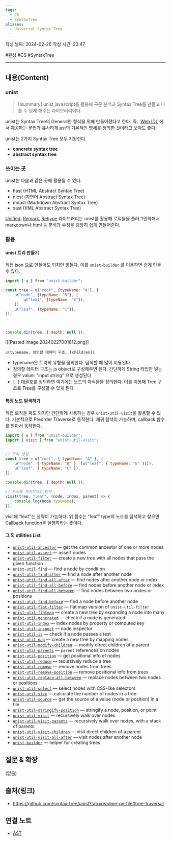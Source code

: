 ```yaml
---
tags:
  - CS
  - SyntaxTree
aliases:
  - Universal Syntax Tree
---
```

작성 날짜: 2024-02-26
작성 시간: 23:47

#완성 #CS #SyntaxTree 

----
## 내용(Content)
### unist
>[!summary] unist
>javascript를 활용해 구문 분석과 Syntax Tree를 만들고 다룰 수 있게 해주는 라이브러리이다.

unist는  Syntax Tree의 General한 형식을 위해 만들어졌다고 한다. 즉,  [Web IDL](https://webidl.spec.whatwg.org/) 에서 제공하는 문법과 유사하게 ast의 기본적인 명세를 정의한 것이라고 보아도 좋다.

unist는 2가지 Syntax Tree 모두 지원한다.

- **concrete syntax tree**
- **abstract syntax tree**

### 쓰이는 곳
unist는 다음과 같은 곳에 활용될 수 있다.

- hast (HTML Abstract Syntax Tree)
- nlcst (자연어 Abstract Syntax Tree)
- mdast (Markdown Abstract Syntax Tree)
- xast (XML Abstract Syntax Tree)

 [Unified](https://github.com/unifiedjs/unified), [Remark](https://github.com/remarkjs/remark), [Rehype](https://github.com/remarkjs/remark) 라이브러리는 unist를 활용해 로직들을 플러그인화해서 markdown나 html 등 분석과 수정을 굉장히 쉽게 만들어준다.

### 활용
#### unist 트리 만들기

직접 json 으로 만들어도 되지만 힘들다. 이를 `unist-builder` 를 이용하면 쉽게 만들 수 있다.

```js
import { u } from "unist-builder";

const tree = u("root", {typeName: "A"}, [
    u("node", {typeName: "B"}, [
        u("leaf", {typeName: "E"}),
    ]),
    u("leaf", {typeName: "C"}),
]);

  

console.dir(tree, { depth: null });
```

![[Pasted image 20240227001612.png]]

`u(typename, 정의할 데이터 구조, [children])`

- typename은 트리의 유형을 정의한다. 탐색할 때 많이 이용된다.
- 정의할 데이터 구조는 js object로 구성해주면 된다. 간단하게 String 타입만 넣는 경우 value: "input string" 으로 생성된다
- `[ ]` 대괄호를 정의하면 여기에는 노드의 자식들을 정의한다. 이를 이용해 Tree 구조로 Tree를 구성할 수 있게 된다

#### 특정 노드 탐색하기

직접 로직을 짜도 되지만 간단하게 사용하는 경우 `unist-util-visit`을 활용할 수 있다. 기본적으로 Preorder Traverse로 동작한다. 재귀 탐색이 가능하며, callback 함수를 받아서 동작한다.

```js
import { u } from "unist-builder";
import { visit } from "unist-util-visit";


// 트리 생성
const tree = u("root", { typeName: "A" }, [
    u("node", { typeName: "B" }, [u("leaf", { typeName: "E" })]),
    u("leaf", { typeName: "C" }),
]);
  
console.dir(tree, { depth: null });

// 트리를 재귀적으로 탐색
visit(tree, "leaf", (node, index, parent) => {
    console.log(node.typeName);
});
```

visit에 "leaf"는 생략이 가능하다.  위 함수는 "leaf" type의 노드를 탐색하고 찾으면 Callback function을 실행하라는 뜻이다.


#### 그 외 utilities List

- [`unist-util-ancestor`](https://github.com/gorango/unist-util-ancestor) — get the common ancestor of one or more nodes
- [`unist-util-assert`](https://github.com/syntax-tree/unist-util-assert) — assert nodes
- [`unist-util-filter`](https://github.com/syntax-tree/unist-util-filter) — create a new tree with all nodes that pass the given function
- [`unist-util-find`](https://github.com/blahah/unist-util-find) — find a node by condition
- [`unist-util-find-after`](https://github.com/syntax-tree/unist-util-find-after) — find a node after another node
- [`unist-util-find-all-after`](https://github.com/syntax-tree/unist-util-find-all-after) — find nodes after another node or index
- [`unist-util-find-all-before`](https://github.com/syntax-tree/unist-util-find-all-before) — find nodes before another node or index
- [`unist-util-find-all-between`](https://github.com/mrzmmr/unist-util-find-all-between) — find nodes between two nodes or positions
- [`unist-util-find-before`](https://github.com/syntax-tree/unist-util-find-before) — find a node before another node
- [`unist-util-flat-filter`](https://github.com/unicorn-utterances/unist-util-flat-filter) — flat map version of `unist-util-filter`
- [`unist-util-flatmap`](https://gitlab.com/staltz/unist-util-flatmap) — create a new tree by expanding a node into many
- [`unist-util-generated`](https://github.com/syntax-tree/unist-util-generated) — check if a node is generated
- [`unist-util-index`](https://github.com/syntax-tree/unist-util-index) — index nodes by property or computed key
- [`unist-util-inspect`](https://github.com/syntax-tree/unist-util-inspect) — node inspector
- [`unist-util-is`](https://github.com/syntax-tree/unist-util-is) — check if a node passes a test
- [`unist-util-map`](https://github.com/syntax-tree/unist-util-map) — create a new tree by mapping nodes
- [`unist-util-modify-children`](https://github.com/syntax-tree/unist-util-modify-children) — modify direct children of a parent
- [`unist-util-parents`](https://github.com/syntax-tree/unist-util-parents) — `parent` references on nodes
- [`unist-util-position`](https://github.com/syntax-tree/unist-util-position) — get positional info of nodes
- [`unist-util-reduce`](https://github.com/GenerousLabs/unist-util-reduce) — recursively reduce a tree
- [`unist-util-remove`](https://github.com/syntax-tree/unist-util-remove) — remove nodes from trees
- [`unist-util-remove-position`](https://github.com/syntax-tree/unist-util-remove-position) — remove positional info from trees
- [`unist-util-replace-all-between`](https://github.com/unicorn-utterances/unist-util-replace-all-between) — replace nodes between two nodes or positions
- [`unist-util-select`](https://github.com/syntax-tree/unist-util-select) — select nodes with CSS-like selectors
- [`unist-util-size`](https://github.com/syntax-tree/unist-util-size) — calculate the number of nodes in a tree
- [`unist-util-source`](https://github.com/syntax-tree/unist-util-source) — get the source of a value (node or position) in a file
- [`unist-util-stringify-position`](https://github.com/syntax-tree/unist-util-stringify-position) — stringify a node, position, or point
- [`unist-util-visit`](https://github.com/syntax-tree/unist-util-visit) — recursively walk over nodes
- [`unist-util-visit-parents`](https://github.com/syntax-tree/unist-util-visit-parents) — recursively walk over nodes, with a stack of parents
- [`unist-util-visit-children`](https://github.com/syntax-tree/unist-util-visit-children) — visit direct children of a parent
- [`unist-util-visit-all-after`](https://github.com/mrzmmr/unist-util-visit-all-after) — visit nodes after another node
- [`unist-builder`](https://github.com/syntax-tree/unist-builder) — helper for creating trees
## 질문 & 확장

(없음)

## 출처(링크)
- https://github.com/syntax-tree/unist?tab=readme-ov-file#tree-traversal

## 연결 노트
- [AST](AST.md)







